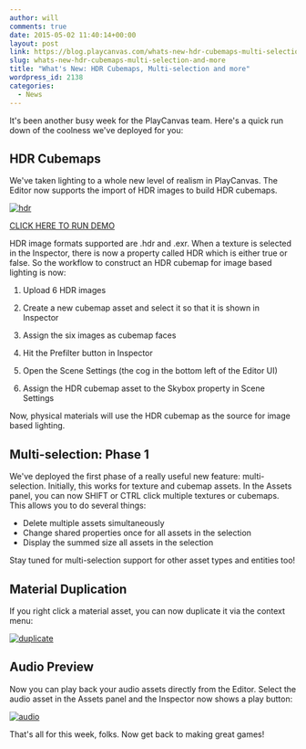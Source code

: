 ```yaml
---
author: will
comments: true
date: 2015-05-02 11:40:14+00:00
layout: post
link: https://blog.playcanvas.com/whats-new-hdr-cubemaps-multi-selection-and-more/
slug: whats-new-hdr-cubemaps-multi-selection-and-more
title: "What's New: HDR Cubemaps, Multi-selection and more"
wordpress_id: 2138
categories:
  - News
---
```


It's been another busy week for the PlayCanvas team. Here's a quick run down of the coolness we've deployed for you:

## HDR Cubemaps

We've taken lighting to a whole new level of realism in PlayCanvas. The Editor now supports the import of HDR images to build HDR cubemaps.

[![hdr](https://blog.playcanvas.com/wp-content/uploads/2015/05/hdr.jpg)](https://blog.playcanvas.com/wp-content/uploads/2015/05/hdr.jpg)

[CLICK HERE TO RUN DEMO](http://playcanv.as/p/3zUijwTX)

HDR image formats supported are .hdr and .exr. When a texture is selected in the Inspector, there is now a property called HDR which is either true or false. So the workflow to construct an HDR cubemap for image based lighting is now:

1. Upload 6 HDR images

2. Create a new cubemap asset and select it so that it is shown in Inspector

3. Assign the six images as cubemap faces

4. Hit the Prefilter button in Inspector

5. Open the Scene Settings (the cog in the bottom left of the Editor UI)

6. Assign the HDR cubemap asset to the Skybox property in Scene Settings

Now, physical materials will use the HDR cubemap as the source for image based lighting.

## Multi-selection: Phase 1

We've deployed the first phase of a really useful new feature: multi-selection. Initially, this works for texture and cubemap assets. In the Assets panel, you can now SHIFT or CTRL click multiple textures or cubemaps. This allows you to do several things:

- Delete multiple assets simultaneously
- Change shared properties once for all assets in the selection
- Display the summed size all assets in the selection

Stay tuned for multi-selection support for other asset types and entities too!

## Material Duplication

If you right click a material asset, you can now duplicate it via the context menu:

[![duplicate](https://blog.playcanvas.com/wp-content/uploads/2015/05/duplicate.png)](https://blog.playcanvas.com/wp-content/uploads/2015/05/duplicate.png)

## Audio Preview

Now you can play back your audio assets directly from the Editor. Select the audio asset in the Assets panel and the Inspector now shows a play button:

[![audio](https://blog.playcanvas.com/wp-content/uploads/2015/05/audio.png)](https://blog.playcanvas.com/wp-content/uploads/2015/05/audio.png)

That's all for this week, folks. Now get back to making great games!
